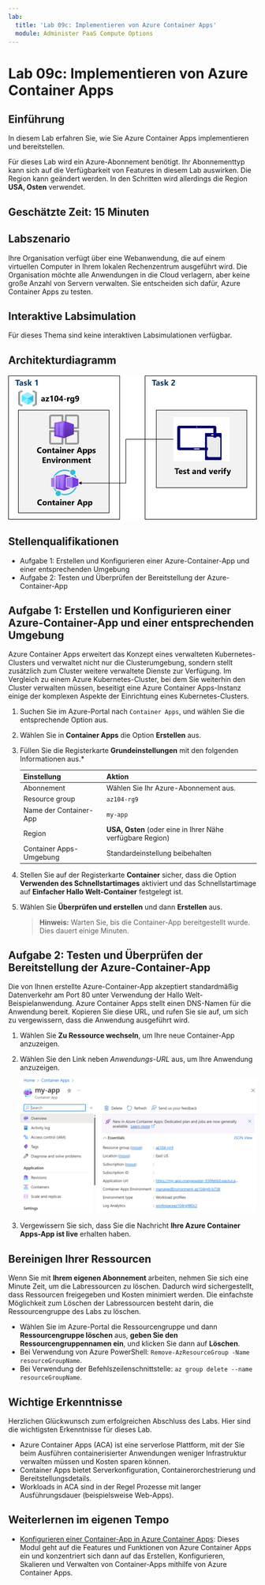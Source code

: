 ```yaml
---
lab:
  title: 'Lab 09c: Implementieren von Azure Container Apps'
  module: Administer PaaS Compute Options
---
```


# Lab 09c: Implementieren von Azure Container Apps

## Einführung

In diesem Lab erfahren Sie, wie Sie Azure Container Apps implementieren und bereitstellen.

Für dieses Lab wird ein Azure-Abonnement benötigt. Ihr Abonnementtyp kann sich auf die Verfügbarkeit von Features in diesem Lab auswirken. Die Region kann geändert werden. In den Schritten wird allerdings die Region **USA, Osten** verwendet.

## Geschätzte Zeit: 15 Minuten

## Labszenario

Ihre Organisation verfügt über eine Webanwendung, die auf einem virtuellen Computer in Ihrem lokalen Rechenzentrum ausgeführt wird. Die Organisation möchte alle Anwendungen in die Cloud verlagern, aber keine große Anzahl von Servern verwalten. Sie entscheiden sich dafür, Azure Container Apps zu testen.

## Interaktive Labsimulation

Für dieses Thema sind keine interaktiven Labsimulationen verfügbar. 

## Architekturdiagramm

![Diagramm der Aufgaben](../media/az104-lab09b-aca-architecture.png)

## Stellenqualifikationen

- Aufgabe 1: Erstellen und Konfigurieren einer Azure-Container-App und einer entsprechenden Umgebung
- Aufgabe 2: Testen und Überprüfen der Bereitstellung der Azure-Container-App

## Aufgabe 1: Erstellen und Konfigurieren einer Azure-Container-App und einer entsprechenden Umgebung

Azure Container Apps erweitert das Konzept eines verwalteten Kubernetes-Clusters und verwaltet nicht nur die Clusterumgebung, sondern stellt zusätzlich zum Cluster weitere verwaltete Dienste zur Verfügung. Im Vergleich zu einem Azure Kubernetes-Cluster, bei dem Sie weiterhin den Cluster verwalten müssen, beseitigt eine Azure Container Apps-Instanz einige der komplexen Aspekte der Einrichtung eines Kubernetes-Clusters.

1. Suchen Sie im Azure-Portal nach `Container Apps`, und wählen Sie die entsprechende Option aus.

1. Wählen Sie in **Container Apps** die Option **Erstellen** aus.

1. Füllen Sie die Registerkarte **Grundeinstellungen** mit den folgenden Informationen aus.*

    | Einstellung | Aktion |
    |---|---|
    | Abonnement | Wählen Sie Ihr Azure-Abonnement aus. |
    | Resource group | `az104-rg9` |
    | Name der Container-App |  `my-app` |
    | Region    | **USA, Osten** (oder eine in Ihrer Nähe verfügbare Region) |
    | Container Apps-Umgebung | Standardeinstellung beibehalten |

1. Stellen Sie auf der Registerkarte **Container** sicher, dass die Option **Verwenden des Schnellstartimages** aktiviert und das Schnellstartimage auf **Einfacher Hallo Welt-Container** festgelegt ist.

1. Wählen Sie **Überprüfen und erstellen** und dann **Erstellen** aus.

    >**Hinweis:** Warten Sie, bis die Container-App bereitgestellt wurde. Dies dauert einige Minuten. 
 
## Aufgabe 2: Testen und Überprüfen der Bereitstellung der Azure-Container-App

Die von Ihnen erstellte Azure-Container-App akzeptiert standardmäßig Datenverkehr am Port 80 unter Verwendung der Hallo Welt-Beispielanwendung. Azure Container Apps stellt einen DNS-Namen für die Anwendung bereit. Kopieren Sie diese URL, und rufen Sie sie auf, um sich zu vergewissern, dass die Anwendung ausgeführt wird.

1. Wählen Sie **Zu Ressource wechseln**, um Ihre neue Container-App anzuzeigen.

1. Wählen Sie den Link neben *Anwendungs-URL* aus, um Ihre Anwendung anzuzeigen.

    ![Screenshot: ACA-Übersichtsseite im Portal](../media/az104-lab09b-aca-overview.png)

1. Vergewissern Sie sich, dass Sie die Nachricht **Ihre Azure Container Apps-App ist live** erhalten haben.
   
## Bereinigen Ihrer Ressourcen

Wenn Sie mit **Ihrem eigenen Abonnement** arbeiten, nehmen Sie sich eine Minute Zeit, um die Labressourcen zu löschen. Dadurch wird sichergestellt, dass Ressourcen freigegeben und Kosten minimiert werden. Die einfachste Möglichkeit zum Löschen der Labressourcen besteht darin, die Ressourcengruppe des Labs zu löschen. 

+ Wählen Sie im Azure-Portal die Ressourcengruppe und dann **Ressourcengruppe löschen** aus, **geben Sie den Ressourcengruppennamen ein**, und klicken Sie dann auf **Löschen**.
+ Bei Verwendung von Azure PowerShell: `Remove-AzResourceGroup -Name resourceGroupName`.
+ Bei Verwendung der Befehlszeilenschnittstelle: `az group delete --name resourceGroupName`.



## Wichtige Erkenntnisse

Herzlichen Glückwunsch zum erfolgreichen Abschluss des Labs. Hier sind die wichtigsten Erkenntnisse für dieses Lab. 

+ Azure Container Apps (ACA) ist eine serverlose Plattform, mit der Sie beim Ausführen containerisierter Anwendungen weniger Infrastruktur verwalten müssen und Kosten sparen können.
+ Container Apps bietet Serverkonfiguration, Containerorchestrierung und Bereitstellungsdetails. 
+ Workloads in ACA sind in der Regel Prozesse mit langer Ausführungsdauer (beispielsweise Web-Apps).

## Weiterlernen im eigenen Tempo

+ [Konfigurieren einer Container-App in Azure Container Apps](https://learn.microsoft.com/training/modules/configure-container-app-azure-container-apps/): Dieses Modul geht auf die Features und Funktionen von Azure Container Apps ein und konzentriert sich dann auf das Erstellen, Konfigurieren, Skalieren und Verwalten von Container-Apps mithilfe von Azure Container Apps.
     
